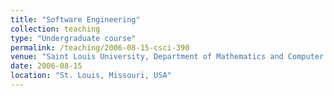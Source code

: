 ```yaml
---
title: "Software Engineering"
collection: teaching
type: "Undergraduate course"
permalink: /teaching/2006-08-15-csci-390
venue: "Saint Louis University, Department of Mathematics and Computer Science"
date: 2006-08-15
location: "St. Louis, Missouri, USA"
---
```


